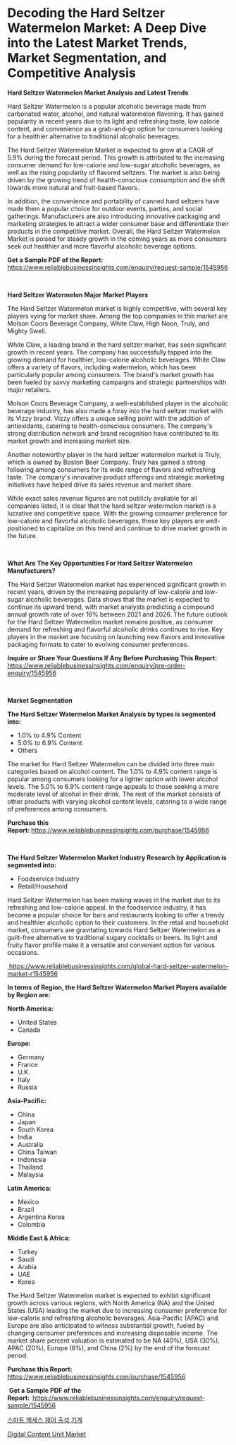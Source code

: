 <p><h1>Decoding the Hard Seltzer Watermelon Market: A Deep Dive into the Latest Market Trends, Market Segmentation, and Competitive Analysis</h1></p><p><strong>Hard Seltzer Watermelon Market Analysis and Latest Trends</strong></p>
<p><p>Hard Seltzer Watermelon is a popular alcoholic beverage made from carbonated water, alcohol, and natural watermelon flavoring. It has gained popularity in recent years due to its light and refreshing taste, low calorie content, and convenience as a grab-and-go option for consumers looking for a healthier alternative to traditional alcoholic beverages.</p><p>The Hard Seltzer Watermelon Market is expected to grow at a CAGR of 5.9% during the forecast period. This growth is attributed to the increasing consumer demand for low-calorie and low-sugar alcoholic beverages, as well as the rising popularity of flavored seltzers. The market is also being driven by the growing trend of health-conscious consumption and the shift towards more natural and fruit-based flavors.</p><p>In addition, the convenience and portability of canned hard seltzers have made them a popular choice for outdoor events, parties, and social gatherings. Manufacturers are also introducing innovative packaging and marketing strategies to attract a wider consumer base and differentiate their products in the competitive market. Overall, the Hard Seltzer Watermelon Market is poised for steady growth in the coming years as more consumers seek out healthier and more flavorful alcoholic beverage options.</p></p>
<p><strong>Get a Sample PDF of the Report:&nbsp;</strong> <a href="https://www.reliablebusinessinsights.com/enquiry/request-sample/1545956">https://www.reliablebusinessinsights.com/enquiry/request-sample/1545956</a></p>
<p>&nbsp;</p>
<p><strong>Hard Seltzer Watermelon Major Market Players</strong></p>
<p><p>The Hard Seltzer Watermelon market is highly competitive, with several key players vying for market share. Among the top companies in this market are Molson Coors Beverage Company, White Claw, High Noon, Truly, and Mighty Swell. </p><p>White Claw, a leading brand in the hard seltzer market, has seen significant growth in recent years. The company has successfully tapped into the growing demand for healthier, low-calorie alcoholic beverages. White Claw offers a variety of flavors, including watermelon, which has been particularly popular among consumers. The brand's market growth has been fueled by savvy marketing campaigns and strategic partnerships with major retailers. </p><p>Molson Coors Beverage Company, a well-established player in the alcoholic beverage industry, has also made a foray into the hard seltzer market with its Vizzy brand. Vizzy offers a unique selling point with the addition of antioxidants, catering to health-conscious consumers. The company's strong distribution network and brand recognition have contributed to its market growth and increasing market size. </p><p>Another noteworthy player in the hard seltzer watermelon market is Truly, which is owned by Boston Beer Company. Truly has gained a strong following among consumers for its wide range of flavors and refreshing taste. The company's innovative product offerings and strategic marketing initiatives have helped drive its sales revenue and market share.</p><p>While exact sales revenue figures are not publicly available for all companies listed, it is clear that the hard seltzer watermelon market is a lucrative and competitive space. With the growing consumer preference for low-calorie and flavorful alcoholic beverages, these key players are well-positioned to capitalize on this trend and continue to drive market growth in the future.</p></p>
<p>&nbsp;</p>
<p><strong>What Are The Key Opportunities For Hard Seltzer Watermelon Manufacturers?</strong></p>
<p><p>The Hard Seltzer Watermelon market has experienced significant growth in recent years, driven by the increasing popularity of low-calorie and low-sugar alcoholic beverages. Data shows that the market is expected to continue its upward trend, with market analysts predicting a compound annual growth rate of over 16% between 2021 and 2026. The future outlook for the Hard Seltzer Watermelon market remains positive, as consumer demand for refreshing and flavorful alcoholic drinks continues to rise. Key players in the market are focusing on launching new flavors and innovative packaging formats to cater to evolving consumer preferences.</p></p>
<p><strong>Inquire or Share Your Questions If Any Before Purchasing This Report:</strong> <a href="https://www.reliablebusinessinsights.com/enquiry/pre-order-enquiry/1545956">https://www.reliablebusinessinsights.com/enquiry/pre-order-enquiry/1545956</a></p>
<p>&nbsp;</p>
<p><strong>Market Segmentation</strong></p>
<p><strong>The Hard Seltzer Watermelon Market Analysis by types is segmented into:</strong></p>
<p><ul><li>1.0% to 4.9% Content</li><li>5.0% to 6.9% Content</li><li>Others</li></ul></p>
<p><p>The market for Hard Seltzer Watermelon can be divided into three main categories based on alcohol content. The 1.0% to 4.9% content range is popular among consumers looking for a lighter option with lower alcohol levels. The 5.0% to 6.9% content range appeals to those seeking a more moderate level of alcohol in their drink. The rest of the market consists of other products with varying alcohol content levels, catering to a wide range of preferences among consumers.</p></p>
<p><strong>Purchase this Report:&nbsp;</strong><a href="https://www.reliablebusinessinsights.com/purchase/1545956">https://www.reliablebusinessinsights.com/purchase/1545956</a></p>
<p>&nbsp;</p>
<p><strong>The Hard Seltzer Watermelon Market Industry Research by Application is segmented into:</strong></p>
<p><ul><li>Foodservice Industry</li><li>Retail/Household</li></ul></p>
<p><p>Hard Seltzer Watermelon has been making waves in the market due to its refreshing and low-calorie appeal. In the foodservice industry, it has become a popular choice for bars and restaurants looking to offer a trendy and healthier alcoholic option to their customers. In the retail and household market, consumers are gravitating towards Hard Seltzer Watermelon as a guilt-free alternative to traditional sugary cocktails or beers. Its light and fruity flavor profile make it a versatile and convenient option for various occasions.</p></p>
<p><a href="https://www.reliablebusinessinsights.com/global-hard-seltzer-watermelon-market-r1545956">&nbsp;https://www.reliablebusinessinsights.com/global-hard-seltzer-watermelon-market-r1545956</a></p>
<p><strong>In terms of Region, the Hard Seltzer Watermelon Market Players available by Region are:</strong></p>
<p>
    <p> <strong> North America: </strong>
        <ul>
            <li>United States</li>
            <li>Canada</li>
        </ul>
        </p> 
    <p> <strong> Europe: </strong>
        <ul>
            <li>Germany</li>
            <li>France</li>
            <li>U.K.</li>
            <li>Italy</li>
            <li>Russia</li>
        </ul>
        </p> 
    <p> <strong> Asia-Pacific: </strong>
        <ul>
            <li>China</li>
            <li>Japan</li>
            <li>South Korea</li>
            <li>India</li>
            <li>Australia</li>
            <li>China Taiwan</li>
            <li>Indonesia</li>
            <li>Thailand</li>
            <li>Malaysia</li>
        </ul>
        </p> 
    <p> <strong> Latin America: </strong>
        <ul>
            <li>Mexico</li>
            <li>Brazil</li>
            <li>Argentina Korea</li>
            <li>Colombia</li>
        </ul>
        </p> 
    <p> <strong> Middle East & Africa: </strong>
        <ul>
            <li>Turkey</li>
            <li>Saudi</li>
            <li>Arabia</li>
            <li>UAE</li>
            <li>Korea</li>
        </ul>
    </p>
    </p>
<p><p>The Hard Seltzer Watermelon market is expected to exhibit significant growth across various regions, with North America (NA) and the United States (USA) leading the market due to increasing consumer preference for low-calorie and refreshing alcoholic beverages. Asia-Pacific (APAC) and Europe are also anticipated to witness substantial growth, fueled by changing consumer preferences and increasing disposable income. The market share percent valuation is estimated to be NA (40%), USA (30%), APAC (20%), Europe (8%), and China (2%) by the end of the forecast period.</p></p>
<p><strong>Purchase this Report: </strong><a href="https://www.reliablebusinessinsights.com/purchase/1545956">https://www.reliablebusinessinsights.com/purchase/1545956</a></p>
<p>&nbsp;<strong>Get a Sample PDF of the Report:&nbsp;&nbsp;</strong><a href="https://www.reliablebusinessinsights.com/enquiry/request-sample/1545956">https://www.reliablebusinessinsights.com/enquiry/request-sample/1545956</a></p>
<p><strong></strong></p>
<p><p><a href="https://github.com/AlexanderElliott1993/Market-Research-Report-List-1/blob/main/9820479159940.md">스마트 액세스 제어 출석 기계</a></p><p><a href="https://github.com/shahriarnajimjoy333/Market-Research-Report-List-1/blob/main/digital-content-unit-market.md">Digital Content Unit Market</a></p></p>